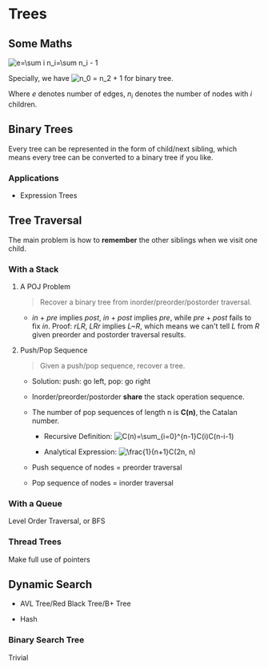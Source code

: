 # Trees

## Some Maths

<img src="https://latex.codecogs.com/svg.latex?e=\sum&space;i&space;n_i=\sum&space;n_i&space;-&space;1" title="e=\sum i n_i=\sum n_i - 1" />

Specially, we have <img src="https://latex.codecogs.com/svg.latex?n_0&space;=&space;n_2&space;&plus;&space;1" title="n_0 = n_2 + 1" /> for binary tree.

Where *e* denotes number of edges, *n<sub>i</sub>* denotes the number of nodes with *i* children.

## Binary Trees

Every tree can be represented in the form of child/next sibling, which means every tree can be converted to a binary tree if you like.

### Applications

* Expression Trees

## Tree Traversal

The main problem is how to **remember** the other siblings when we visit one child.

### With a Stack

1. A POJ Problem

   > Recover a binary tree from inorder/preorder/postorder traversal.

   * *in* + *pre* implies *post*, *in* + *post* implies *pre*, while *pre* + *post* fails to fix *in*. Proof: *rLR*, *LRr* implies *L~R*, which means we can't tell *L* from *R* given preorder and postorder traversal results.

1. Push/Pop Sequence

   > Given a push/pop sequence, recover a tree.

   * Solution: push: go left, pop: go right

   * Inorder/preorder/postorder **share** the stack operation sequence.

   * The number of pop sequences of length n is **C(n)**, the Catalan number.

      * Recursive Definition: <img src="https://latex.codecogs.com/svg.latex?C(n)=\sum_{i=0}^{n-1}C(i)C(n-i-1)" title="C(n)=\sum_{i=0}^{n-1}C(i)C(n-i-1)" />

      * Analytical Expression: <img src="https://latex.codecogs.com/svg.latex?C(n)=\frac{1}{n&plus;1}C(2n,&space;n)" title="\frac{1}{n+1}C(2n, n)" />

   * Push sequence of nodes = preorder traversal
   * Pop sequence of nodes = inorder traversal

### With a Queue

Level Order Traversal, or BFS

### Thread Trees

Make full use of pointers

## Dynamic Search

* AVL Tree/Red Black Tree/B+ Tree

* Hash

### Binary Search Tree

Trivial